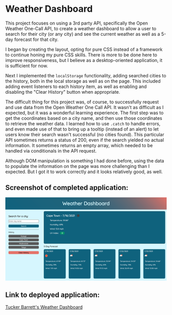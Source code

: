 # Weather Dashboard
This project focuses on using a 3rd party API, specifically the Open Weather One-Call API, to create a weather dashboard to allow a user to search for their city (or any city) and see the current weather as well as a 5-day forecast for that city.

I began by creating the layout, opting for pure CSS instead of a framework to continue honing my pure CSS skills. There is more to be done here to improve responsiveness, but I believe as a desktop-oriented application, it is sufficient for now.

Next I implemented the <code>localStorage</code> functionality, adding searched cities to the history, both in the local storage as well as on the page. This included adding event listeners to each history item, as well as enabling and disabling the "Clear History" button when appropriate.

The difficult thing for this project was, of course, to successfully request and use data from the Open Weather One Call API. It wasn't as difficult as I expected, but it was a wonderful learning experience. The first step was to get the coordinates based on a city name, and then use those coordinates to retrieve the weather data. I learned how to use <code>.catch</code> to handle errors, and even made use of that to bring up a tooltip (instead of an alert) to let users know their search wasn't successful (no cities found). This particular API sometimes returns a status of 200, even if the search yielded no actual information. It sometimes returns an empty array, which needed to be handled via conditionals in the API request. 

Although DOM manipulation is something I had done before, using the data to populate the information on the page was more challenging than I expected. But I got it to work correctly and it looks relatively good, as well.




## Screenshot of completed application:
![Screenshot of Tucker's completed Weather Dashboard](assets/images/finished-weather-dashboard.png "Tucker's completed Weather Dashboard")

## Link to deployed application:
[Tucker Barrett's Weather Dashboard](http://grinninbarrett.github.io/weather-dashboard "Tucker's deployed Weather Dashboard application")